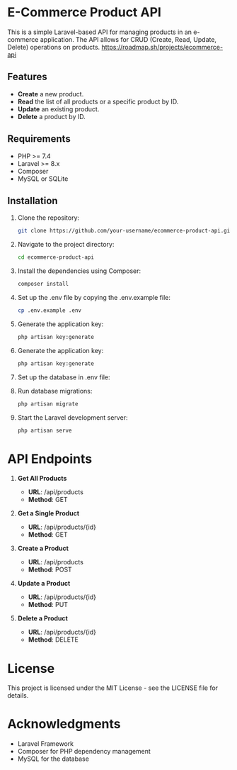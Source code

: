 # E-Commerce Product API

This is a simple Laravel-based API for managing products in an e-commerce application. The API allows for CRUD (Create, Read, Update, Delete) operations on products.
https://roadmap.sh/projects/ecommerce-api

## Features

- **Create** a new product.
- **Read** the list of all products or a specific product by ID.
- **Update** an existing product.
- **Delete** a product by ID.

## Requirements

- PHP >= 7.4
- Laravel >= 8.x
- Composer
- MySQL or SQLite

## Installation

1. Clone the repository:
   ```bash
   git clone https://github.com/your-username/ecommerce-product-api.git

2. Navigate to the project directory:
    ```bash
    cd ecommerce-product-api

3. Install the dependencies using Composer:
    ```bash
    composer install

4. Set up the .env file by copying the .env.example file:
    ```bash
    cp .env.example .env

5. Generate the application key:
    ```bash
    php artisan key:generate

5. Generate the application key:
    ```bash
    php artisan key:generate

6. Set up the database in .env file:

7. Run database migrations:
    ```bash
    php artisan migrate

8. Start the Laravel development server:
    ```bash
    php artisan serve

# API Endpoints

1. **Get All Products**  
   - **URL**: /api/products  
   - **Method**: GET  

2. **Get a Single Product**  
   - **URL**: /api/products/{id}  
   - **Method**: GET  

3. **Create a Product**  
   - **URL**: /api/products  
   - **Method**: POST  

4. **Update a Product**  
   - **URL**: /api/products/{id}  
   - **Method**: PUT  

5. **Delete a Product**  
   - **URL**: /api/products/{id}  
   - **Method**: DELETE  

# License
This project is licensed under the MIT License - see the LICENSE file for details.

# Acknowledgments
- Laravel Framework
- Composer for PHP dependency management
- MySQL for the database

